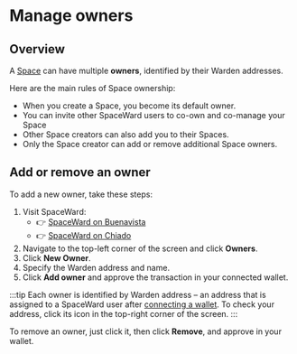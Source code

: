 ﻿---
sidebar_position: 8
---

# Manage owners

## Overview

A [Space](manage-spaces) can have multiple **owners**, identified by their Warden addresses.

Here are the main rules of Space ownership:

- When you create a Space, you become its default owner.
- You can invite other SpaceWard users to co-own and co-manage your Space
- Other Space creators can also add you to their Spaces.
- Only the Space creator can add or remove additional Space owners.

## Add or remove an owner

To add a new owner, take these steps:

1. Visit SpaceWard:
   - 👉 [SpaceWard on Buenavista](https://spaceward.buenavista.wardenprotocol.org/)
   - 👉 [SpaceWard on Chiado](https://spaceward.chiado.wardenprotocol.org/)
2. Navigate to the top-left corner of the screen and click **Owners**.
3. Click **New Owner**.
4. Specify the Warden address and name.
5. Click **Add owner** and approve the transaction in your connected wallet.

:::tip
Each owner is identified by Warden address – an address that is assigned to a SpaceWard user after [connecting a wallet](connect-your-wallet). To check your address, click its icon in the top-right corner of the screen.
:::

To remove an owner, just click it, then click **Remove**, and approve in your wallet.
